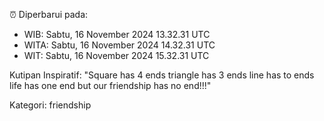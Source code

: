 ⏰ Diperbarui pada:
- WIB: Sabtu, 16 November 2024 13.32.31 UTC
- WITA: Sabtu, 16 November 2024 14.32.31 UTC
- WIT: Sabtu, 16 November 2024 15.32.31 UTC

Kutipan Inspiratif:
"Square has 4 ends triangle has 3 ends line has to ends life has one end but our friendship has no end!!!"


Kategori: friendship

